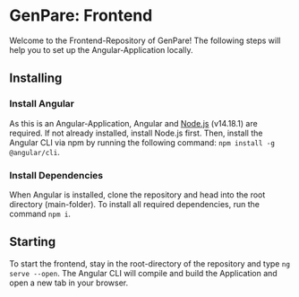 # GenPare: Frontend 

Welcome to the Frontend-Repository of GenPare! The following steps will help you to set up the Angular-Application locally. 

## Installing

### Install Angular 

As this is an Angular-Application, Angular and [Node.js](https://nodejs.org/en/download/) (v14.18.1) are required. If not already installed, install Node.js first. Then, install the Angular CLI via npm by running the following command: `npm install -g @angular/cli`.

### Install Dependencies

When Angular is installed, clone the repository and head into the root directory (main-folder). To install all required dependencies, run the command `npm i`. 

## Starting

To start the frontend, stay in the root-directory of the repository and type `ng serve --open`. The Angular CLI will compile and build the Application and open a new tab in your browser.

